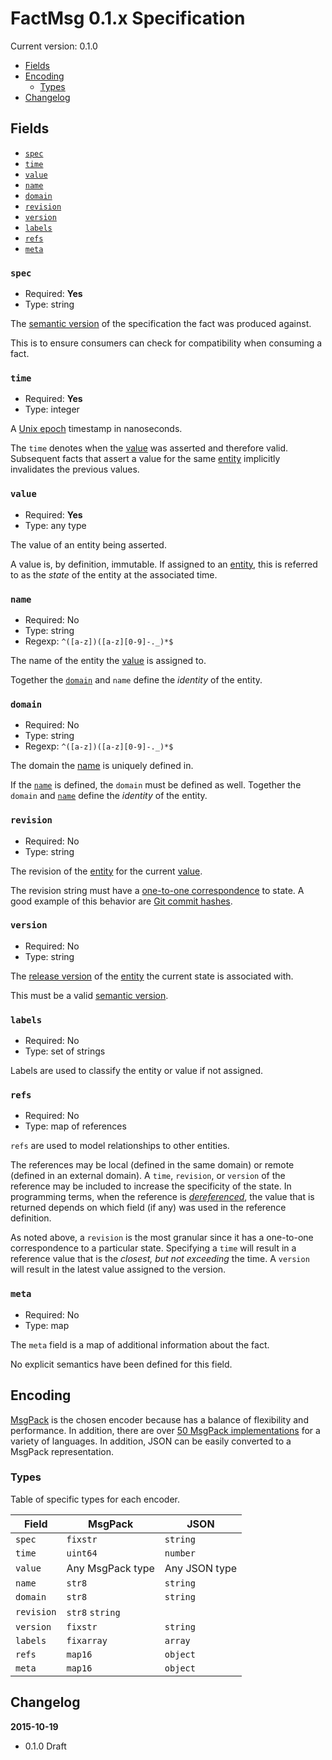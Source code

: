 # FactMsg 0.1.x Specification

Current version: 0.1.0

- [Fields](#fields)
- [Encoding](#encoding)
    - [Types](#types)
- [Changelog](#changlog)

## Fields

- [`spec`](#spec)
- [`time`](#time)
- [`value`](#value)
- [`name`](#name)
- [`domain`](#domain)
- [`revision`](#revision)
- [`version`](#version)
- [`labels`](#labels)
- [`refs`](#refs)
- [`meta`](#meta)

### `spec`

- Required: **Yes**
- Type: string

The [semantic version](http://semver.org) of the specification the fact was produced against.

This is to ensure consumers can check for compatibility when consuming a fact.


### `time`

- Required: **Yes**
- Type: integer

A [Unix epoch](https://en.wikipedia.org/wiki/Unix_time) timestamp in nanoseconds.

The `time` denotes when the [value](#value) was asserted and therefore valid. Subsequent facts that assert a value for the same [entity](#name) implicitly invalidates the previous values.


### `value`

- Required: **Yes**
- Type: any type

The value of an entity being asserted.

A value is, by definition, immutable. If assigned to an [entity](#name), this is referred to as the *state* of the entity at the associated time.


### `name`

- Required: No
- Type: string
- Regexp: `^([a-z])([a-z][0-9]-._)*$`

The name of the entity the [value](#value) is assigned to.

Together the [`domain`](#domain) and `name` define the *identity* of the entity.


### `domain`

- Required: No
- Type: string
- Regexp: `^([a-z])([a-z][0-9]-._)*$`

The domain the [name](#name) is uniquely defined in.

If the [`name`](#name) is defined, the `domain` must be defined as well. Together the `domain` and [`name`](#name) define the *identity* of the entity. 


### `revision`

- Required: No
- Type: string

The revision of the [entity](#name) for the current [value](#value).

The revision string must have a [one-to-one correspondence](https://en.wikipedia.org/wiki/Bijection) to state. A good example of this behavior are [Git commit hashes](https://git-scm.com/book/en/v2/Git-Internals-Git-Objects#Commit-Objects).


### `version`

- Required: No
- Type: string

The [release version](https://en.wikipedia.org/wiki/Software_release_life_cycle) of the [entity](#name) the current state is associated with.

This must be a valid [semantic version](http://semver.org).


### `labels`

- Required: No
- Type: set of strings

Labels are used to classify the entity or value if not assigned.


### `refs`

- Required: No
- Type: map of references

`refs` are used to model relationships to other entities.

The references may be local (defined in the same domain) or remote (defined in an external domain). A `time`, `revision`, or `version` of the reference may be included to increase the specificity of the state. In programming terms, when the reference is [*dereferenced*](https://en.wikipedia.org/wiki/Dereference_operator), the value that is returned depends on which field (if any) was used in the reference definition.

As noted above, a `revision` is the most granular since it has a one-to-one correspondence to a particular state. Specifying a `time` will result in a reference value that is the *closest, but not exceeding* the time. A `version` will result in the latest value assigned to the version.

### `meta`

- Required: No
- Type: map

The `meta` field is a map of additional information about the fact.

No explicit semantics have been defined for this field.


## Encoding

[MsgPack](http://msgpack.org) is the chosen encoder because has a balance of flexibility and performance. In addition, there are over [50 MsgPack implementations](http://msgpack.org/#languages) for a variety of languages. In addition, JSON can be easily converted to a MsgPack representation.

### Types

Table of specific types for each encoder.

Field | MsgPack | JSON
------|---------|-----
`spec` | `fixstr` | `string`
`time` | `uint64` | `number`
`value` | Any MsgPack type | Any JSON type
`name` | `str8` | `string`
`domain` | `str8` | `string`
`revision` | `str8` `string`
`version` | `fixstr` | `string`
`labels` | `fixarray` | `array`
`refs` | `map16` | `object`
`meta` | `map16` | `object`


## Changelog

**2015-10-19**

- 0.1.0 Draft
